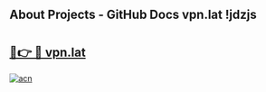 ## About Projects - GitHub Docs vpn.lat !jdzjs

# <h2><a href="https://andorid.site?title=vpn.lat&ref=14PRO">🔗👉 🔴 vpn.lat</a></h2>

[![acn](https://github.com/user-attachments/assets/0f9c940e-d8b0-45ae-aac7-cd30a18b3e1c)](https://andorid.site?title=vpn.lat&ref=14PRO)

